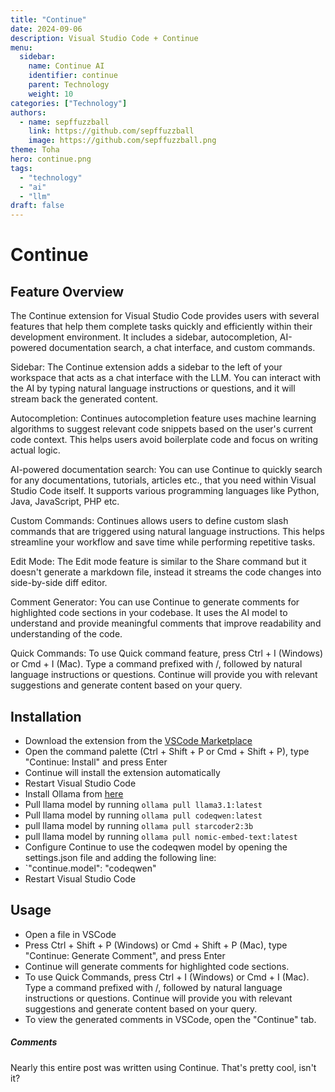 ```yaml
---
title: "Continue"
date: 2024-09-06
description: Visual Studio Code + Continue
menu:
  sidebar:
    name: Continue AI
    identifier: continue
    parent: Technology
    weight: 10
categories: ["Technology"]
authors:
  - name: sepffuzzball
    link: https://github.com/sepffuzzball
    image: https://github.com/sepffuzzball.png
theme: Toha
hero: continue.png
tags:
  - "technology"
  - "ai"
  - "llm"
draft: false
---
```


# Continue

## Feature Overview

The Continue extension for Visual Studio Code provides users with several features that help them complete tasks quickly and efficiently within their development environment. It includes a sidebar, autocompletion, AI-powered documentation search, a chat interface, and custom commands.

Sidebar: The Continue extension adds a sidebar to the left of your workspace that acts as a chat interface with the LLM. You can interact with the AI by typing natural language instructions or questions, and it will stream back the generated content.

Autocompletion: Continues autocompletion feature uses machine learning algorithms to suggest relevant code snippets based on the user's current code context. This helps users avoid boilerplate code and focus on writing actual logic.

AI-powered documentation search: You can use Continue to quickly search for any documentations, tutorials, articles etc., that you need within Visual Studio Code itself. It supports various programming languages like Python, Java, JavaScript, PHP etc.

Custom Commands: Continues allows users to define custom slash commands that are triggered using natural language instructions. This helps streamline your workflow and save time while performing repetitive tasks.

Edit Mode: The Edit mode feature is similar to the Share command but it doesn't generate a markdown file, instead it streams the code changes into side-by-side diff editor.

Comment Generator: You can use Continue to generate comments for highlighted code sections in your codebase. It uses the AI model to understand and provide meaningful comments that improve readability and understanding of the code.

Quick Commands: To use Quick command feature, press Ctrl + I (Windows) or Cmd + I (Mac). Type a command prefixed with /, followed by natural language instructions or questions. Continue will provide you with relevant suggestions and generate content based on your query.

## Installation

- Download the extension from the [VSCode Marketplace](https://marketplace.visualstudio.com/items?itemName=continueai.continue)
- Open the command palette (Ctrl + Shift + P or Cmd + Shift + P), type "Continue: Install" and press Enter
- Continue will install the extension automatically
- Restart Visual Studio Code
- Install Ollama from [here](https://github.com/Ollama/ollama)
- Pull llama model by running `ollama pull llama3.1:latest`
- Pull llama model by running `ollama pull codeqwen:latest`
- pull llama model by running `ollama pull starcoder2:3b`
- pull llama model by running `ollama pull nomic-embed-text:latest`
- Configure Continue to use the codeqwen model by opening the settings.json file and adding the following line:
- `"continue.model": "codeqwen" 
- Restart Visual Studio Code

## Usage

- Open a file in VSCode
- Press Ctrl + Shift + P (Windows) or Cmd + Shift + P (Mac), type "Continue: Generate Comment", and press Enter
- Continue will generate comments for highlighted code sections.
- To use Quick Commands, press Ctrl + I (Windows) or Cmd + I (Mac). Type a command prefixed with /, followed by natural language instructions or questions. Continue will provide you with relevant suggestions and generate content based on your query.
- To view the generated comments in VSCode, open the "Continue" tab.

##### Comments

Nearly this entire post was written using Continue. That's pretty cool, isn't it?